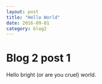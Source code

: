 ```yaml
---
layout: post
title: "Hello World"
date: 2016-09-01
category: blog2
---
```


# Blog 2 post 1 #

Hello bright (or are you cruel) world.
